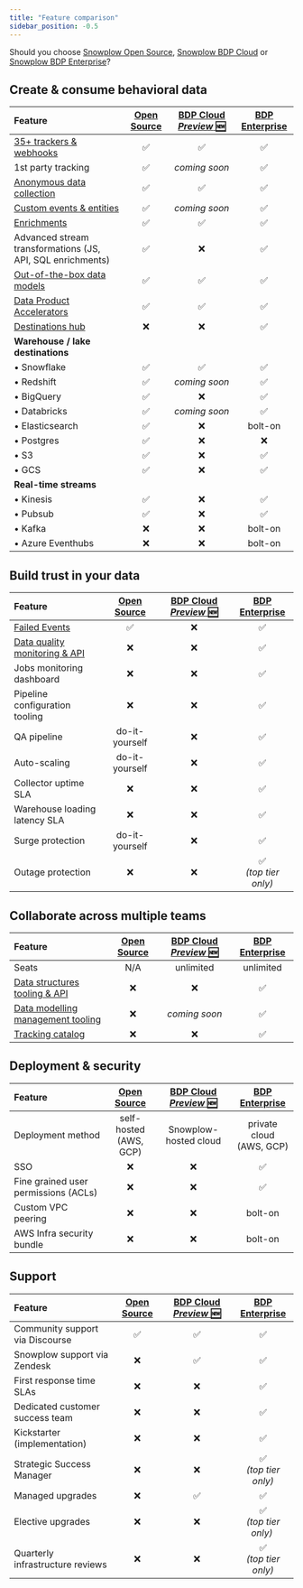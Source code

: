 ```yaml
---
title: "Feature comparison"
sidebar_position: -0.5
---
```


Should you choose [Snowplow Open Source](/docs/getting-started-on-snowplow-open-source/index.md), [Snowplow BDP Cloud](/docs/getting-started-with-snowplow-bdp/cloud/index.md) or [Snowplow BDP Enterprise](/docs/getting-started-with-snowplow-bdp/enterprise/index.md)?

## Create & consume behavioral data

| Feature | [Open Source](/docs/getting-started-on-snowplow-open-source/index.md) | [BDP Cloud *Preview* :new:](/docs/getting-started-with-snowplow-bdp/cloud/index.md) | [BDP Enterprise](/docs/getting-started-with-snowplow-bdp/enterprise/index.md) | 
|:--|:-:|:-:|:-:|
| [35+ trackers & webhooks](/docs/collecting-data/index.md) | ✅ | ✅ | ✅ |
| 1st party tracking | ✅ | _coming soon_ | ✅ |
| [Anonymous data collection](/docs/recipes/recipe-anonymous-tracking/index.md) | ✅ | ✅ | ✅ |
| [Custom events & entities](/docs/understanding-tracking-design/out-of-the-box-vs-custom-events-and-entities/index.md) | ✅ | _coming soon_ | ✅ |
| [Enrichments](/docs/enriching-your-data/available-enrichments/index.md) | ✅ | ✅ | ✅ |
| Advanced stream transformations (JS, API, SQL enrichments) | ✅ | ❌ | ✅ |
| [Out-of-the-box data models](/docs/modeling-your-data/what-is-data-modeling/index.md)  | ✅ | ✅ | ✅ |
| [Data Product Accelerators](https://snowplow.io/data-product-accelerators/) | ✅ | ✅ | ✅ |
| [Destinations hub](https://snowplow.io/destination-hub/) | ❌ | ❌ | ✅ |
| **Warehouse / lake destinations** | | | |
| • Snowflake | ✅ | ✅ | ✅ |
| • Redshift | ✅ | _coming soon_ | ✅ |
| • BigQuery | ✅ | ❌ | ✅ |
| • Databricks | ✅ | _coming soon_ | ✅ |
| • Elasticsearch | ✅ | ❌ | bolt-on |
| • Postgres | ✅ | ❌ | ❌ |
| • S3 | ✅ | ❌ | ✅ |
| • GCS | ✅ | ❌ | ✅ |
| **Real-time streams** | | | |
| • Kinesis | ✅ | ❌ | ✅ |
| • Pubsub | ✅ | ❌ | ✅ |
| • Kafka | ❌ | ❌ | bolt-on |
| • Azure Eventhubs | ❌ | ❌ | bolt-on |

## Build trust in your data

| Feature | [Open Source](/docs/getting-started-on-snowplow-open-source/index.md) | [BDP Cloud *Preview* :new:](/docs/getting-started-with-snowplow-bdp/cloud/index.md) | [BDP Enterprise](/docs/getting-started-with-snowplow-bdp/enterprise/index.md) | 
|:--|:-:|:-:|:-:|
| [Failed Events](/docs/managing-data-quality/failed-events/understanding-failed-events/index.md) | ✅ | ❌ | ✅ |
| [Data quality monitoring & API](/docs/managing-data-quality/failed-events/failed-events-in-the-ui/index.md) | ❌ | ❌ | ✅ |
| Jobs monitoring dashboard | ❌ | ❌ | ✅ |
| Pipeline configuration tooling | ❌ | ❌ | ✅ |
| QA pipeline | do-it-yourself | ❌ | ✅ |
| Auto-scaling | do-it-yourself | ❌ | ✅ |
| Collector uptime SLA | ❌ | ❌ | ✅ |
| Warehouse loading latency SLA | ❌ | ❌ | ✅ |
| Surge protection | do-it-yourself | ❌ | ✅ |
| Outage protection | ❌ | ❌ | ✅<br/>_(top tier only)_ |

## Collaborate across multiple teams

| Feature | [Open Source](/docs/getting-started-on-snowplow-open-source/index.md) | [BDP Cloud *Preview* :new:](/docs/getting-started-with-snowplow-bdp/cloud/index.md) | [BDP Enterprise](/docs/getting-started-with-snowplow-bdp/enterprise/index.md) | 
|:--|:-:|:-:|:-:|
| Seats | N/A | unlimited | unlimited |
| [Data structures tooling & API](/docs/understanding-tracking-design/managing-data-structures/index.md) | ❌ | ❌ | ✅ |
| [Data modelling management tooling](/docs/modeling-your-data/running-data-models-via-snowplow-bdp/dbt/using-dbt/index.md) | ❌ | _coming soon_ | ✅ |
| [Tracking catalog](/docs/discovering-data/tracking-catalog/index.md) | ❌ | ❌ | ✅ |

## Deployment & security

| Feature | [Open Source](/docs/getting-started-on-snowplow-open-source/index.md) | [BDP Cloud *Preview* :new:](/docs/getting-started-with-snowplow-bdp/cloud/index.md) | [BDP Enterprise](/docs/getting-started-with-snowplow-bdp/enterprise/index.md) | 
|:--|:-:|:-:|:-:|
| Deployment method | self-hosted<br/>(AWS, GCP) | Snowplow-hosted cloud | private cloud<br/>(AWS, GCP) |
| SSO | ❌ | ❌ | ✅ |
| Fine grained user permissions (ACLs) | ❌ | ❌ | ✅ |
| Custom VPC peering | ❌ | ❌ | bolt-on |
| AWS Infra security bundle | ❌ | ❌ | bolt-on |

## Support

| Feature | [Open Source](/docs/getting-started-on-snowplow-open-source/index.md) | [BDP Cloud *Preview* :new:](/docs/getting-started-with-snowplow-bdp/cloud/index.md) | [BDP Enterprise](/docs/getting-started-with-snowplow-bdp/enterprise/index.md) | 
|:--|:-:|:-:|:-:|
| Community support via Discourse | ✅ | ✅ | ✅ |
| Snowplow support via Zendesk | ❌ | ✅ | ✅ |
| First response time SLAs | ❌ | ❌ | ✅ |
| Dedicated customer success team | ❌ | ❌ | ✅ |
| Kickstarter (implementation) | ❌ | ❌ | ✅ |
| Strategic Success Manager | ❌ | ❌ | ✅<br/>_(top tier only)_ |
| Managed upgrades | ❌ | ✅ | ✅ |
| Elective upgrades | ❌ | ❌ | ✅<br/>_(top tier only)_ |
| Quarterly infrastructure reviews | ❌ | ❌ | ✅<br/>_(top tier only)_ |